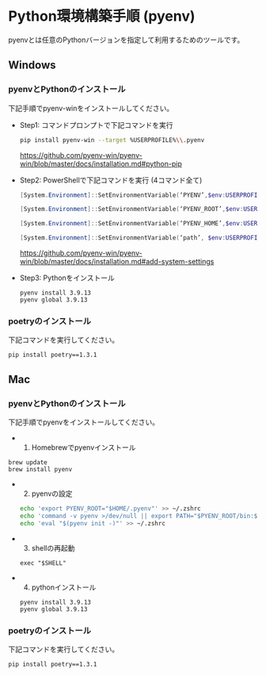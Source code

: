 Python環境構築手順 (pyenv)
===

pyenvとは任意のPythonバージョンを指定して利用するためのツールです。

## Windows

### pyenvとPythonのインストール

下記手順でpyenv-winをインストールしてください。

- Step1: コマンドプロンプトで下記コマンドを実行
  ```bash
  pip install pyenv-win --target %USERPROFILE%\\.pyenv
  ```
  https://github.com/pyenv-win/pyenv-win/blob/master/docs/installation.md#python-pip


- Step2: PowerShellで下記コマンドを実行 (4コマンド全て)
  ```powershell
  [System.Environment]::SetEnvironmentVariable(‘PYENV’,$env:USERPROFILE + “\.pyenv\pyenv-win\“,”User”)

  [System.Environment]::SetEnvironmentVariable(‘PYENV_ROOT’,$env:USERPROFILE + “\.pyenv\pyenv-win\“,”User”)

  [System.Environment]::SetEnvironmentVariable(‘PYENV_HOME’,$env:USERPROFILE + “\.pyenv\pyenv-win\“,”User”)

  [System.Environment]::SetEnvironmentVariable(‘path’, $env:USERPROFILE + “\.pyenv\pyenv-win\bin;” + $env:USERPROFILE + “\.pyenv\pyenv-win\shims;” + [System.Environment]::GetEnvironmen
  ```

  https://github.com/pyenv-win/pyenv-win/blob/master/docs/installation.md#add-system-settings

- Step3: Pythonをインストール
  ```
  pyenv install 3.9.13
  pyenv global 3.9.13
  ```

### poetryのインストール

下記コマンドを実行してください。

```
pip install poetry==1.3.1
```


## Mac

### pyenvとPythonのインストール

下記手順でpyenvをインストールしてください。
- 1. Homebrewでpyenvインストール
```
brew update
brew install pyenv
```
- 2. pyenvの設定
  ```zsh
  echo 'export PYENV_ROOT="$HOME/.pyenv"' >> ~/.zshrc
  echo 'command -v pyenv >/dev/null || export PATH="$PYENV_ROOT/bin:$PATH"' >> ~/.zshrc
  echo 'eval "$(pyenv init -)"' >> ~/.zshrc
  ```
- 3. shellの再起動
  ```
  exec "$SHELL"
  ```
- 4. pythonインストール
  ```
  pyenv install 3.9.13
  pyenv global 3.9.13
  ```

### poetryのインストール

下記コマンドを実行してください。

```
pip install poetry==1.3.1
```
